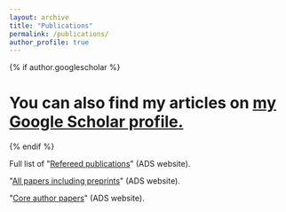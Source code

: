 ```yaml
---
layout: archive
title: "Publications"
permalink: /publications/
author_profile: true
---
```


{% if author.googlescholar %}
  # You can also find my articles on <u><a href="{{author.googlescholar}}">my Google Scholar profile</a>.</u>
{% endif %}

Full list of "[Refereed publications](https://ui.adsabs.harvard.edu/search/filter_property_fq_property=AND&filter_property_fq_property=property%3A%22refereed%22&fq=%7B!type%3Daqp%20v%3D%24fq_database%7D&fq=%7B!type%3Daqp%20v%3D%24fq_property%7D&fq_database=database%3A%20astronomy&fq_property=(property%3A%22refereed%22)&q=pubdate%3A%5B2014-01%20TO%209999-12%5D%20author%3A(%22Avila%2C%20Santiago%22)&sort=date%20desc%2C%20bibcode%20desc&p_=0)" (ADS website).
 
 "[All papers including preprints](
  https://ui.adsabs.harvard.edu/search/fq=%7B!type%3Daqp%20v%3D%24fq_database%7D&fq_database=database%3A%20astronomy&q=pubdate%3A%5B2012-01%20TO%209999-12%5D%20author%3A(%22Avila%2C%20Santiago%22)&sort=date%20desc%2C%20bibcode%20desc&p_=0)"  (ADS website).
  
  
  "[Core author papers](https://ui.adsabs.harvard.edu/search/fl=identifier%2C%5Bcitations%5D%2Cabstract%2Cauthor%2Cbook_author%2Corcid_pub%2Corcid_user%2Corcid_other%2Cbibcode%2Ccitation_count%2Ccomment%2Cdoi%2Cid%2Ckeyword%2Cpage%2Cproperty%2Cpub%2Cpub_raw%2Cpubdate%2Cpubnote%2Cread_count%2Ctitle%2Cvolume%2Clinks_data%2Cesources%2Cdata%2Ccitation_count_norm%2Cemail%2Cdoctype&q=pos(author%3A%22Avila%2C%20Santiago%22%2C1%2C4)&rows=25&sort=date%20desc%2C%20bibcode%20desc&start=0&p_=0)" (ADS website).

<!---
[Page under construction]
====== 

#%Here, I help you navigate throught them: 


#%UNITsim papers
#%------ 

#%eBOSS papers
#%------

#%DES-Y3 BAO papers
#%-----

#%Other DES-Y3 papers
#%-----

#%DES-Y1 BAO papers
#%-----

#%Intensity Mapping papers
#%-----



{% include base_path %}

{% for post in site.publications reversed %}
  {% include archive-single.html %}
{% endfor %}
-->
